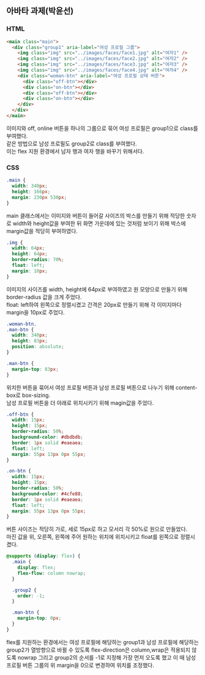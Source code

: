 ## 아바타 과제(박윤선)

### HTML

```html
<main class="main">
  <div class="group1" aria-label="여성 프로필 그룹">
    <img class="img" src="../images/faces/face1.jpg" alt="여자1" />
    <img class="img" src="../images/faces/face2.jpg" alt="여자2" />
    <img class="img" src="../images/faces/face3.jpg" alt="여자3" />
    <img class="img" src="../images/faces/face4.jpg" alt="여자4" />
    <div class="woman-btn" aria-label="여성 프로필 상태 버튼">
      <div class="off-btn"></div>
      <div class="on-btn"></div>
      <div class="off-btn"></div>
      <div class="on-btn"></div>
    </div>
  </div>
</main>
```

이미지와 off, online 버튼을 하나의 그룹으로 묶어 여성 프로필은 group1으로 class를 부여했다.<br/>
같은 방법으로 남성 프로필도 group2로 class를 부여했다. <br/>
이는 flex 지원 환경에서 남자 행과 여자 행을 바꾸기 위해서다.

### CSS

```css
.main {
  width: 340px;
  height: 166px;
  margin: 230px 530px;
}
```

main 클래스에서는 이미지와 버튼이 들어갈 사이즈의 박스를 만들기 위해 적당한 숫자로 width와 height값을 부여한 뒤 화면 가운데에 있는 것처럼 보이기 위해 박스에 margin값을 적당히 부여하였다.

```css
.img {
  width: 64px;
  height: 64px;
  border-radius: 70%;
  float: left;
  margin: 10px;
}
```

이미지의 사이즈를 width, height에 64px로 부여하였고 원 모양으로 만들기 위해 border-radius 값을 크게 주었다.<br/>
float: left하여 왼쪽으로 정렬시켰고 간격은 20px로 만들기 위해 각 이미지마다 margin을 10px로 주었다.

```css
.woman-btn,
.man-btn {
  width: 340px;
  height: 83px;
  position: absolute;
}

.man-btn {
  margin-top: 83px;
}
```

위치한 버튼을 묶어서 여성 프로필 버튼과 남성 프로필 버튼으로 나누기 위해 content-box로 box-sizing.<br/>
남성 프로필 버튼을 더 아래로 위치시키기 위해 magin값을 주었다.

```css
.off-btn {
  width: 15px;
  height: 15px;
  border-radius: 50%;
  background-color: #dbdbdb;
  border: 1px solid #eaeaea;
  float: left;
  margin: 55px 13px 0px 55px;
}

.on-btn {
  width: 15px;
  height: 15px;
  border-radius: 50%;
  background-color: #4cfe88;
  border: 1px solid #eaeaea;
  float: left;
  margin: 55px 13px 0px 55px;
}
```

버튼 사이즈는 적당히 가로, 세로 15px로 하고 모서리 각 50%로 원으로 만들었다.<br/>
마진 값을 위, 오른쪽, 왼쪽에 주어 원하는 위치에 위치시키고 float를 왼쪽으로 정렬시켰다.

```css
@supports (display: flex) {
  .main {
    display: flex;
    flex-flow: column nowrap;
  }

  .group2 {
    order: -1;
  }

  .man-btn {
    margin-top: 0px;
  }
}
```

flex를 지원하는 환경에서는 여성 프로필에 해당하는 group1과 남성 프로필에 해당하는 group2가 열방향으로 바뀔 수 있도록 flex-direction은 column,wrap은 적용되지 않도록 nowrap 그리고 group2의 순서를 -1로 지정해 가장 먼저 오도록 했고 이 때 남성 프로필 버튼 그룹의 위 margin을 0으로 변경하여 위치를 조정했다.
